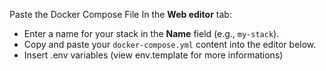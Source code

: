 Paste the Docker Compose File In the **Web editor** tab:
   - Enter a name for your stack in the **Name** field (e.g., `my-stack`).
   - Copy and paste your `docker-compose.yml` content into the editor below.
   - Insert .env variables (view env.template for more informations)
